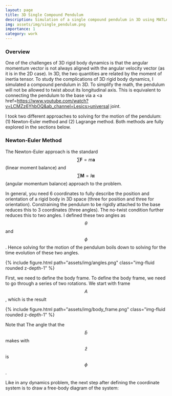 ```yaml
---
layout: page
title: 3D Single Compound Pendulum
description: Simulation of a single compound pendulum in 3D using MATLAB.
img: assets/img/single_pendulum.png
importance: 1
category: work
---
```

### Overview
One of the challenges of 3D rigid body dynamics is that the angular momentum vector is not always aligned with the angular velocity vector (as it is in the 2D case). In 3D, the two quantities are related by the moment of inertia tensor. To study the complications of 3D rigid body dynamics, I simulated a compound pendulum in 3D. To simplify the math, the pendulum will not be allowed to twist about its longitudinal axis. This is equivalent to connecting the pendulum to the base via a <a href=https://www.youtube.com/watch?v=LCMZz6YhbOQ&ab_channel=Lesics>universal joint</a>.  

I took two different approaches to solving for the motion of the pendulum: (1) Newton-Euler method and (2) Lagrange method. Both methods are fully explored in the sections below.

### Newton-Euler Method
The Newton-Euler approach is the standard $$\sum \mathbf{F}=m\mathbf{a}$$ (linear moment balance) and $$\sum \mathbf{M}=I\mathbf{\alpha}$$ (angular momentum balance) approach to the problem.

In general, you need 6 coordinates to fully describe the position and orientation of a rigid body in 3D space (three for position and three for orientation). Constraining the pendulum to be rigidly attached to the base reduces this to 3 coordinates (three angles). The no-twist condition further reduces this to two angles. I defined these two angles as $$\theta$$ and $$\phi$$. Hence solving for the motion of the pendulum boils down to solving for the time evolution of these two angles.

<div class="row mt-3">
    <div class="col-sm mt-3 mt-md-0">
        {% include figure.html path="assets/img/angles.png" class="img-fluid rounded z-depth-1" %}
    </div>

First, we need to define the body frame. To define the body frame, we need to go through a series of two rotations. We start with frame $$A$$, which is the result

<div class="row mt-3">
    <div class="col-sm mt-3 mt-md-0">
        {% include figure.html path="assets/img/body_frame.png" class="img-fluid rounded z-depth-1" %}
    </div>

Note that The angle that the $$\hat{b}$$ makes with $$\hat{z}$$ is $$\phi$$.

  Like in any dynamics problem, the next step after defining the coordinate system is to draw a free-body diagram of the system:
